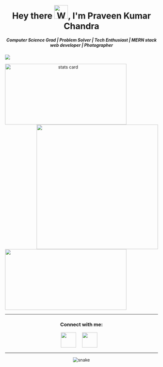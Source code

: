<h1 align="center">Hey there <img src="https://raw.githubusercontent.com/nixin72/nixin72/master/wave.gif" 
         alt="Waving hand animated gif"
         height="45"
         width="45" />, I'm Praveen Kumar Chandra</h1>
<h5 align="center">
Computer Science Grad |
         Problem Solver | Tech Enthusiast | MERN stack web developer | Photographer
 
</h5>
<p align="left"> <img src="https://komarev.com/ghpvc/?username=praveenchandra01&label=Profile%20views&color=0e75b6&style=flat" /> </p>

<p>
<a align= "center" href="https://github.com/praveenchandra01">
<img alt= "stats card" height="200px" width="400" src="https://github-readme-streak-stats.herokuapp.com/?user=praveenchandra01&theme=radical">
<img align="right" height="410" width="400" src="https://cdn.dribbble.com/users/195172/screenshots/6578919/image.png" /> 
<!--<img align="right" height="410" width="400" src="https://pbs.twimg.com/media/FRAxt_AVkAEgS95?format=png&name=small" />  -->
</a>
</p>
<img height="200px" width="400" src="https://github-readme-stats.vercel.app/api?username=praveenchandra01&count_private=true&theme=radical&show_icons=true" />

<br>
<hr>

<h3 align="center">Connect with me:</h3>
<p align="center">
<!-- <a href="https://twitter.com/praveenchandr01" target="_blank"><img src="https://cdn-icons.flaticon.com/png/512/2335/premium/2335289.png?token=exp=1641607961~hmac=4e4066a9d3dfc8e795d8aedeb0aeda49" height="50" width="50" /></a> &nbsp;&nbsp;&nbsp; -->
<a href="https://twitter.com/praveenchandr01" target="_blank"><img src="https://img.icons8.com/external-justicon-lineal-color-justicon/344/external-twitter-social-media-justicon-lineal-color-justicon.png" height="50" width="50" /></a> &nbsp;&nbsp;&nbsp;
<a href="https://www.linkedin.com/in/praveenchandra01/" target="_blank"><img src="https://cdn-icons-png.flaticon.com/512/408/408703.png" height="50" width="50" /></a>&nbsp;&nbsp;&nbsp;&nbsp;
</p>

<hr>

<p align="center">
<!--   <img src="https://github.com/praveenchandra01/praveenchandra01/raw/output/github-contribution-grid-snake.svg" alt="snake"></center> -->
       <img src="https://github.com/ishikkkkaaaa/ishikkkkaaaa/raw/output/github-contribution-grid-snake.svg" alt="snake"></center>
</p>
